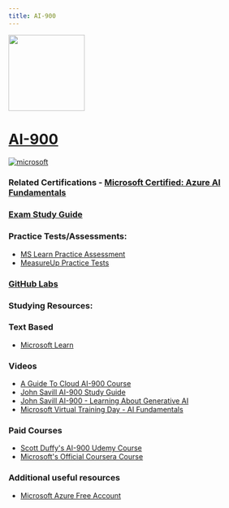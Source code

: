 ```yaml
---
title: AI-900
---
```


<img src="/ai-900.png" width="150" height="150">

# [AI-900](https://learn.microsoft.com/en-us/certifications/exams/ai-900?WT.mc_id=291324)


<a href='https://learn.microsoft.com/en-us/certifications/browse/?type=fundamentals' target="_blank"><img alt='microsoft' src='https://img.shields.io/badge/fundamentals-100000?style=for-the-badge&logo=microsoft&logoColor=white&labelColor=0078D4&color=212221'/></a> 


### Related Certifications - [Microsoft Certified: Azure AI Fundamentals](https://learn.microsoft.com/en-us/certifications/azure-ai-fundamentals?WT.mc_id=291324)

### [Exam Study Guide](https://learn.microsoft.com/credentials/certifications/resources/study-guides/ai-900?WT.mc_id=291324)

### Practice Tests/Assessments:
- [MS Learn Practice Assessment](https://learn.microsoft.com/certifications/exams/ai-900/practice/assessment?assessment-type=practice&assessmentId=26&WT.mc_id=291324)
- [MeasureUp Practice Tests](https://www.measureup.com/microsoft-practice-test-ai-900-microsoft-azure-ai-fundamentals.html)

### [GitHub Labs](https://aka.ms/ai900labs)

### Studying Resources:

### Text Based 
- [Microsoft Learn](https://learn.microsoft.com/en-us/certifications/exams/ai-900?WT.mc_id=291324)
### Videos
- [A Guide To Cloud AI-900 Course](https://www.youtube.com/watch?v=TOZZ0iWdrO0&pp=ygUNYWkgOTAwIGNvdXJzZQ%3D%3D)
- [John Savill AI-900 Study Guide](https://www.youtube.com/watch?v=E9aarWMLJw0&pp=ygUNYWkgOTAwIGNvdXJzZQ%3D%3D)
- [John Savill AI-900 - Learning About Generative AI](https://www.youtube.com/watch?v=Ch6KE7KxHGM)
- [Microsoft Virtual Training Day - AI Fundamentals](https://events.microsoft.com/en-us/allevents/?language=English&clientTimeZone=1&search=Microsoft%20Azure%20Virtual%20Training%20Day:%20AI%20Fundamentals)
### Paid Courses
- [Scott Duffy's AI-900 Udemy Course](https://www.udemy.com/course/ai900-azure/)
- [Microsoft's Official Coursera Course](https://www.coursera.org/specializations/microsoft-azure-ai-900-ai-fundamentals)
### Additional useful resources
- [Microsoft Azure Free Account](https://azure.microsoft.com/en-us/free?WT.mc_id=291324)

